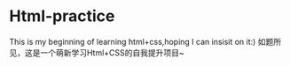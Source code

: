 # Html-practice
This is my beginning of learning html+css,hoping I can  insisit on it:)
如题所见，这是一个萌新学习Html+CSS的自我提升项目~
